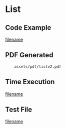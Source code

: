 # List

## Code Example
[filename](../../assets/examples/list/v2/main.go ':include :type=code')

## PDF Generated
```pdf
	assets/pdf/listv2.pdf
```
## Time Execution
[filename](../../assets/text/listv2.txt  ':include :type=code')

## Test File
[filename](https://raw.githubusercontent.com/johnfercher/maroto/v2/test/maroto/examples/list.json  ':include :type=code')